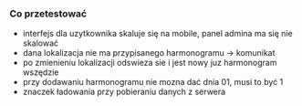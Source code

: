 ### Co przetestować

- interfejs dla uzytkownika skaluje się na mobile, panel admina ma się nie skalować
- dana lokalizacja nie ma przypisanego harmonogramu -> komunikat
- po zmienieniu lokalizacji odswieza sie i jest nowy juz harmonogram wszędzie
- przy dodawaniu harmonogramu nie mozna dać dnia 01, musi to być 1
- znaczek ładowania przy pobieraniu danych z serwera
